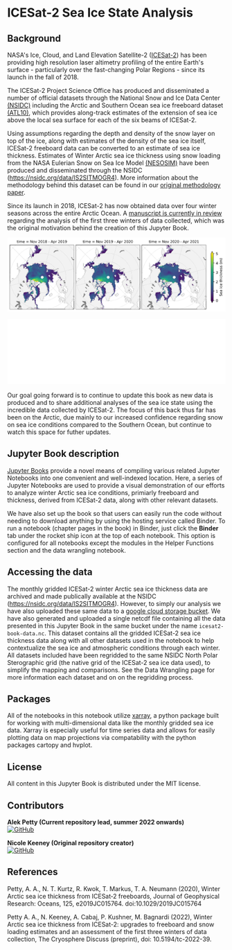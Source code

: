 ICESat-2 Sea Ice State Analysis
============================================= 

## Background 

NASA's Ice, Cloud, and Land Elevation Satellite-2 ([ICESat-2](https://icesat-2.gsfc.nasa.gov/)) has been providing high resolution laser altimetry profiling of the entire Earth's surface - particularly over the fast-changing Polar Regions - since its launch in the fall of 2018. 

The ICESat-2 Project Science Office has produced and disseminated a number of official datasets through the National Snow and Ice Data Center [(NSIDC)](https://nsidc.org/data/icesat-2) including the Arctic and Southern Ocean sea ice freeboard dataset [(ATL10)](https://nsidc.org/data/ATL10), which provides along-track estimates of the extension of sea ice above the local sea surface for each of the six beams of ICESat-2. 

Using assumptions regarding the depth and density of the snow layer on top of the ice, along with estimates of the density of the sea ice itself,  ICESat-2 freeboard data can be converted to an estimate of sea ice thickness. Estimates of Winter Arctic sea ice thickness using snow loading from the NASA Eulerian Snow on Sea Ice Model [(NESOSIM)](https://github.com/akpetty/NESOSIM) have been produced and disseminated through the NSIDC (https://nsidc.org/data/IS2SITMOGR4). More information about the methodology behind this dataset can be found in our [original methodology paper](http://www.alekpetty.com/papers/petty2020). 

Since its launch in 2018, ICESat-2 has now obtained data over four winter seasons across the entire Arctic Ocean. A [manuscript is currently in review](https://tc.copernicus.org/preprints/tc-2022-39/) regarding the analysis of the first three winters of data collected, which was the original motivation behind the creation of this Jupyter Book.

![ICESat-2 maps](figs/maps_thickness_winter.png "ICESat-2 mean winter Arctic sea ice thickness - REPLACE WITH UPDATED BASIC INTERACTIVE PLOT?")

<iframe src="/flowers.html"
    width="100%"
    allow="encrypted-media"
    frameborder="0"
    >
</iframe>

Our goal going forward is to continue to update this book as new data is produced and to share additional analyses of the sea ice state using the incredible data collected by ICESat-2. The focus of this back thus far has been on the Arctic, due mainly to our increased confidence regarding snow on sea ice conditions compared to the Southern Ocean, but continue to watch this space for futher updates. 

## Jupyter Book description
[Jupyter Books](https://jupyterbook.org/intro.html) provide a novel means of compiling various related Jupyter Notebooks into one convenient and well-indexed location. Here, a series of Jupyter Notebooks are used to provide a visual demonstration of our efforts to analyze winter Arctic sea ice conditions, primiarly freeboard and thickness, derived from ICESat-2 data, along with other relevant datasets.

We have also set up the book so that users can easily run the code without needing to download anything by using the hosting service called Binder. To run a notebook (chapter pages in the book) in Binder, just click the **Binder** tab under the rocket ship icon at the top of each notebook. This option is configured for all notebooks except the modules in the Helper Functions section and the data wrangling notebook. 

## Accessing the data 
The monthly gridded ICESat-2 winter Arctic sea ice thickness data are archived and made publically available at the NSIDC (https://nsidc.org/data/IS2SITMOGR4). However, to simply our analysis we have also uploaded these same data to a [google cloud storage bucket](https://console.cloud.google.com/storage/browser/sea-ice-thickness-data/IS2SITMOGR4/v002). We have also generated and uploaded a single netcdf file containing all the data presented in this Jupyter Book in the same bucket under the name `icesat2-book-data.nc`. This dataset contains all the gridded ICESat-2 sea ice thickness data along with all other datasets used in the notebook to help contextualize the sea ice and atmospheric conditions through each winter. All datasets included have been regridded to the same NSIDC North Polar Sterographic grid (the native grid of the ICESat-2 sea ice data used), to simplify the mapping and comparisons. See the Data Wrangling page for more information each dataset and on on the regridding process.

## Packages 
All of the notebooks in this notebook utilize [xarray](http://xarray.pydata.org/en/stable/), a python package built for working with multi-dimensional data like the monthly gridded sea ice data. Xarray is especially useful for time series data and allows for easily plotting data on map projections via compatability with the python packages cartopy and hvplot. 

## License

All content in this Jupyter Book is distributed under the MIT license.  

## Contributors

**Alek Petty (Current repository lead, summer 2022 onwards)**<br>
[![GitHub](https://badgen.net/badge/icon/github?icon=github&label)](https://github.com/akpetty) 

**Nicole Keeney (Original repository creator)**<br>
[![GitHub](https://badgen.net/badge/icon/github?icon=github&label)](https://github.com/nicolejkeeney)

## References

Petty, A. A., N. T. Kurtz, R. Kwok, T. Markus, T. A. Neumann (2020), Winter Arctic sea ice thickness from ICESat‐2 freeboards, Journal of Geophysical Research: Oceans, 125, e2019JC015764. doi:10.1029/2019JC015764

Petty A. A., N. Keeney, A. Cabaj, P. Kushner, M. Bagnardi (2022), Winter Arctic sea ice thickness from ICESat-2: upgrades to freeboard and snow loading estimates and an assessment of the first three winters of data collection, The Cryosphere Discuss (preprint), doi: 10.5194/tc-2022-39.
 
